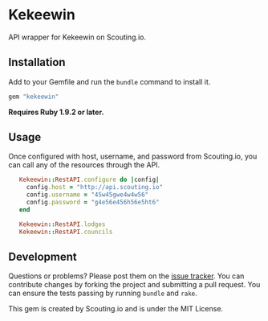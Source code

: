 # Kekeewin

API wrapper for Kekeewin on Scouting.io.


## Installation

Add to your Gemfile and run the `bundle` command to install it.

 ```ruby
 gem "kekeewin"
 ```

**Requires Ruby 1.9.2 or later.**


## Usage

Once configured with host, username, and password from Scouting.io, you can call any of the resources through the API.

 ```ruby
	Kekeewin::RestAPI.configure do |config|
	  config.host = "http://api.scouting.io"
	  config.username = "45w45gwe4w4w56"
	  config.password = "g4e56e456h56e5ht6"
	end

	Kekeewin::RestAPI.lodges
	Kekeewin::RestAPI.councils
 ```


## Development

Questions or problems? Please post them on the [issue tracker](https://github.com/scoutingio/kekeewin-gem/issues). You can contribute changes by forking the project and submitting a pull request. You can ensure the tests passing by running `bundle` and `rake`.

This gem is created by Scouting.io and is under the MIT License.